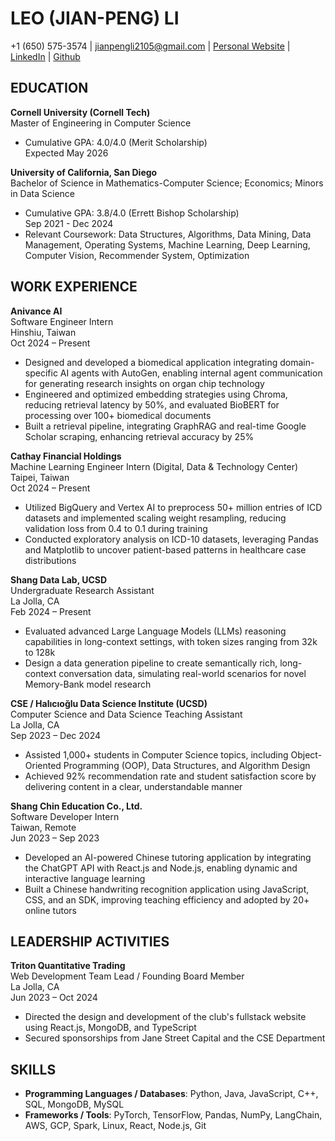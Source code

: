 # LEO (JIAN-PENG) LI
+1 (650) 575-3574 | jianpengli2105@gmail.com | [Personal Website](#) | [LinkedIn](#) | [Github](#)

## EDUCATION
**Cornell University (Cornell Tech)**  
Master of Engineering in Computer Science  
- Cumulative GPA: 4.0/4.0 (Merit Scholarship)  
Expected May 2026  

**University of California, San Diego**  
Bachelor of Science in Mathematics-Computer Science; Economics; Minors in Data Science  
- Cumulative GPA: 3.8/4.0 (Errett Bishop Scholarship)  
Sep 2021 - Dec 2024  
- Relevant Coursework: Data Structures, Algorithms, Data Mining, Data Management, Operating Systems, Machine Learning, Deep Learning, Computer Vision, Recommender System, Optimization  

## WORK EXPERIENCE
**Anivance AI**  
Software Engineer Intern  
Hinshiu, Taiwan  
Oct 2024 – Present  
- Designed and developed a biomedical application integrating domain-specific AI agents with AutoGen, enabling internal agent communication for generating research insights on organ chip technology  
- Engineered and optimized embedding strategies using Chroma, reducing retrieval latency by 50%, and evaluated BioBERT for processing over 100+ biomedical documents  
- Built a retrieval pipeline, integrating GraphRAG and real-time Google Scholar scraping, enhancing retrieval accuracy by 25%  

**Cathay Financial Holdings**  
Machine Learning Engineer Intern (Digital, Data & Technology Center)  
Taipei, Taiwan  
Oct 2024 – Present  
- Utilized BigQuery and Vertex AI to preprocess 50+ million entries of ICD datasets and implemented scaling weight resampling, reducing validation loss from 0.4 to 0.1 during training  
- Conducted exploratory analysis on ICD-10 datasets, leveraging Pandas and Matplotlib to uncover patient-based patterns in healthcare case distributions  

**Shang Data Lab, UCSD**  
Undergraduate Research Assistant  
La Jolla, CA  
Feb 2024 – Present  
- Evaluated advanced Large Language Models (LLMs) reasoning capabilities in long-context settings, with token sizes ranging from 32k to 128k  
- Design a data generation pipeline to create semantically rich, long-context conversation data, simulating real-world scenarios for novel Memory-Bank model research  

**CSE / Halıcıoğlu Data Science Institute (UCSD)**  
Computer Science and Data Science Teaching Assistant  
La Jolla, CA  
Sep 2023 – Dec 2024  
- Assisted 1,000+ students in Computer Science topics, including Object-Oriented Programming (OOP), Data Structures, and Algorithm Design  
- Achieved 92% recommendation rate and student satisfaction score by delivering content in a clear, understandable manner  

**Shang Chin Education Co., Ltd.**  
Software Developer Intern  
Taiwan, Remote  
Jun 2023 – Sep 2023  
- Developed an AI-powered Chinese tutoring application by integrating the ChatGPT API with React.js and Node.js, enabling dynamic and interactive language learning  
- Built a Chinese handwriting recognition application using JavaScript, CSS, and an SDK, improving teaching efficiency and adopted by 20+ online tutors  

## LEADERSHIP ACTIVITIES
**Triton Quantitative Trading**  
Web Development Team Lead / Founding Board Member  
La Jolla, CA  
Jun 2023 – Oct 2024  
- Directed the design and development of the club's fullstack website using React.js, MongoDB, and TypeScript  
- Secured sponsorships from Jane Street Capital and the CSE Department  

## SKILLS
- **Programming Languages / Databases**: Python, Java, JavaScript, C++, SQL, MongoDB, MySQL  
- **Frameworks / Tools**: PyTorch, TensorFlow, Pandas, NumPy, LangChain, AWS, GCP, Spark, Linux, React, Node.js, Git  